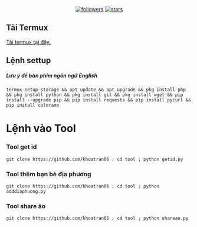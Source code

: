 <div align="center">
<a href="https://www.github.com/khoatran06"><img src="https://img.shields.io/github/followers/khoatran06?logo=GITHUB&style=for-the-badge" alt="followers" ></a>
<a href="https://www.github.com/khoatran06/tool"><img src="https://img.shields.io/github/stars/khoatran06/tool?logo=GITHUB&style=for-the-badge" alt="stars" ></a>
</div>

## Tải Termux
[Tải termux tại đây.](https://f-droid.org/repo/com.termux_118.apk)
## Lệnh settup
##### Lưu ý để bàn phím ngôn ngữ English

```
termux-setup-storage && apt update && apt upgrade && pkg install php && pkg install python && pkg install git && pkg install wget && pip install --upgrade pip && pip install requests && pip install pycurl && pip install colorama
```
# Lệnh vào Tool
### Tool get id
```
git clone https://github.com/khoatran06 ; cd tool ; python getid.py
```
### Tool thêm bạn bè địa phương
```
git clone https://github.com/khoatran06 ; cd tool ; python adddiaphuong.py
```
### Tool share ảo
```
git clone https://github.com/khoatran06 ; cd tool ; python shareao.py
```

